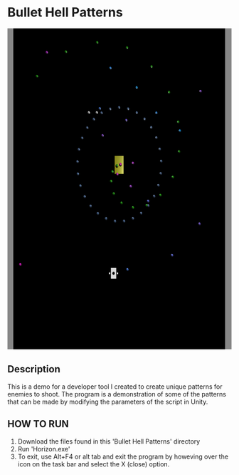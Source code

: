 # Bullet Hell Patterns
<img src="https://raw.githubusercontent.com/BrandonPaul97/portfolio/main/Bullet%20Hell%20Patterns/etc/bh_photo.png?raw=true" width="682" height="720">

## Description
This is a demo for a developer tool I created to create unique patterns for enemies to shoot. The program is a demonstration of some of the patterns that can be made by modifying the parameters of the script in Unity.

## HOW TO RUN
1. Download the files found in this 'Bullet Hell Patterns' directory
2. Run 'Horizon.exe'
3. To exit, use Alt+F4 or alt tab and exit the program by howeving over the icon on the task bar and select the X (close) option.
